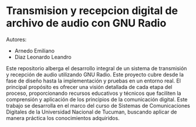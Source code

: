 # Transmision y recepcion digital de archivo de audio con GNU Radio
Autores: 
* Arnedo Emiliano
* Diaz Leonardo Leandro

 Este repositorio alberga el desarrollo integral de un sistema de transmisión y recepción de audio utilizando GNU Radio. Este proyecto cubre desde la fase de diseño hasta la implementación y pruebas en un entorno real. El principal propósito es ofrecer una visión detallada de cada etapa del proceso, proporcionando recursos educativos y técnicos que faciliten la comprensión y aplicación de los principios de la comunicación digital. Este trabajo se desarrolla en el marco del curso de Sistemas de Comunicaciones Digitales de la Universidad Nacional de Tucuman, buscando aplicar de manera práctica los conocimientos adquiridos.
